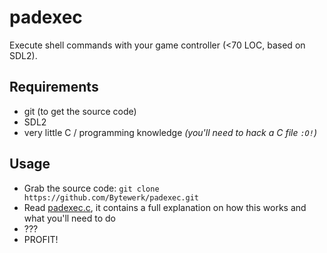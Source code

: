 # padexec
Execute shell commands with your game controller (&lt;70 LOC, based on SDL2).


## Requirements
* git (to get the source code)
* SDL2
* very little C / programming knowledge *(you'll need to hack a C file `:O!`)*

## Usage
* Grab the source code:
`git clone https://github.com/Bytewerk/padexec.git`
* Read [padexec.c](https://github.com/Bytewerk/padexec/blob/master/padexec.c), it contains a full explanation on how this works and what you'll need to do
* ???
* PROFIT!
